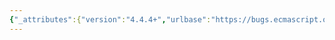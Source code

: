 ```yaml
---
{"_attributes":{"version":"4.4.4+","urlbase":"https://bugs.ecmascript.org/","maintainer":"dherman@mozilla.com"},"bug":{"bug_id":3783,"creation_ts":"2015-02-05 16:16:00 -0800","short_desc":"two mechanisms for heterogeneous aggregation","delta_ts":"2015-02-13 15:22:53 -0800","product":"Draft for 7th Edition","component":"Deferred from 6th edition","version":"unspecified","rep_platform":"All","op_sys":"All","bug_status":"CONFIRMED","priority":"Normal","bug_severity":"enhancement","everconfirmed":true,"reporter":{"uid":"jmdyck","name":"Michael Dyck"},"assigned_to":{"uid":"allen","name":"Allen Wirfs-Brock"},"long_desc":[{"commentid":12173,"comment_count":0,"who":{"uid":"jmdyck","name":"Michael Dyck"},"bug_when":"2015-02-05 16:16:47 -0800","thetext":"The spec has two different mechanisms for defining heterogeneous aggregations:\n\n-- a Record, with named fields\n      (e.g., a Completion is a Record whose fields are named\n      \"[[type]]\", \"[[value]]\", and \"[[target]]\")\n\n-- a something (that isn't a Record), with named components.\n      (e.g., a Reference consists of three components, named\n      \"base\", \"referenced name\", and \"strict reference\")\n\nPresumably there's no particular advantage to using two, so it would be somewhat simpler to use just one.\n\nMight as well go with Record, since that at least has a name and some support notation defined. (On the other hand, the square brackets in every field's name seem unnecessary.)"},{"commentid":12195,"comment_count":1,"who":{"uid":"allen","name":"Allen Wirfs-Brock"},"bug_when":"2015-02-06 11:25:54 -0800","thetext":"that's the general direction I'm moving things, but generally I've only been making the changes when I  have to do something significant related to one of the non-Record based abstractions.\n\nI'm probably not going to get them all cleaned up in ES6."},{"commentid":12605,"comment_count":2,"who":{"uid":"allen","name":"Allen Wirfs-Brock"},"bug_when":"2015-02-13 15:22:53 -0800","thetext":"moved to 7th edition"}]}}
---
```

